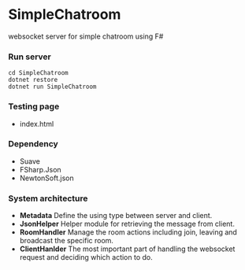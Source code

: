 # SimpleChatroom
websocket server for simple chatroom using F#

### Run server

```console
cd SimpleChatroom
dotnet restore
dotnet run SimpleChatroom
```

### Testing page

- index.html

### Dependency

- Suave
- FSharp.Json
- NewtonSoft.json

### System architecture

- **Metadata**
    Define the using type between server and client.
- **JsonHelper**
    Helper module for retrieving the message from client.
- **RoomHandler**
    Manage the room actions including join, leaving and broadcast the specific room.
- **ClientHanlder**
    The most important part of handling the websocket request and deciding which action to do.


